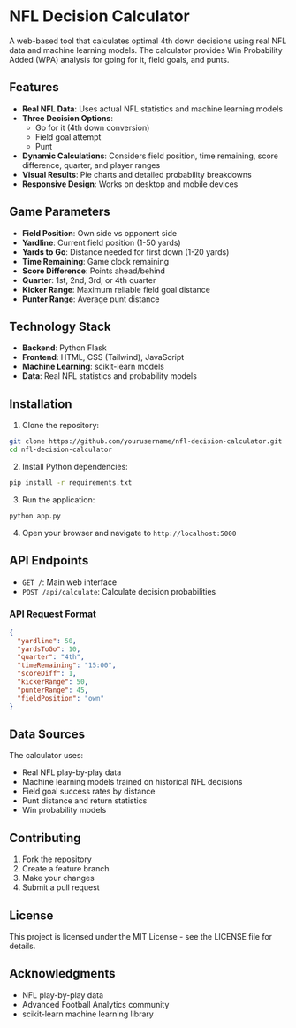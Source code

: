 # NFL Decision Calculator

A web-based tool that calculates optimal 4th down decisions using real NFL data and machine learning models. The calculator provides Win Probability Added (WPA) analysis for going for it, field goals, and punts.

## Features

- **Real NFL Data**: Uses actual NFL statistics and machine learning models
- **Three Decision Options**: 
  - Go for it (4th down conversion)
  - Field goal attempt
  - Punt
- **Dynamic Calculations**: Considers field position, time remaining, score difference, quarter, and player ranges
- **Visual Results**: Pie charts and detailed probability breakdowns
- **Responsive Design**: Works on desktop and mobile devices

## Game Parameters

- **Field Position**: Own side vs opponent side
- **Yardline**: Current field position (1-50 yards)
- **Yards to Go**: Distance needed for first down (1-20 yards)
- **Time Remaining**: Game clock remaining
- **Score Difference**: Points ahead/behind
- **Quarter**: 1st, 2nd, 3rd, or 4th quarter
- **Kicker Range**: Maximum reliable field goal distance
- **Punter Range**: Average punt distance

## Technology Stack

- **Backend**: Python Flask
- **Frontend**: HTML, CSS (Tailwind), JavaScript
- **Machine Learning**: scikit-learn models
- **Data**: Real NFL statistics and probability models

## Installation

1. Clone the repository:
```bash
git clone https://github.com/yourusername/nfl-decision-calculator.git
cd nfl-decision-calculator
```

2. Install Python dependencies:
```bash
pip install -r requirements.txt
```

3. Run the application:
```bash
python app.py
```

4. Open your browser and navigate to `http://localhost:5000`

## API Endpoints

- `GET /`: Main web interface
- `POST /api/calculate`: Calculate decision probabilities

### API Request Format
```json
{
  "yardline": 50,
  "yardsToGo": 10,
  "quarter": "4th",
  "timeRemaining": "15:00",
  "scoreDiff": 1,
  "kickerRange": 50,
  "punterRange": 45,
  "fieldPosition": "own"
}
```

## Data Sources

The calculator uses:
- Real NFL play-by-play data
- Machine learning models trained on historical NFL decisions
- Field goal success rates by distance
- Punt distance and return statistics
- Win probability models

## Contributing

1. Fork the repository
2. Create a feature branch
3. Make your changes
4. Submit a pull request

## License

This project is licensed under the MIT License - see the LICENSE file for details.

## Acknowledgments

- NFL play-by-play data
- Advanced Football Analytics community
- scikit-learn machine learning library
